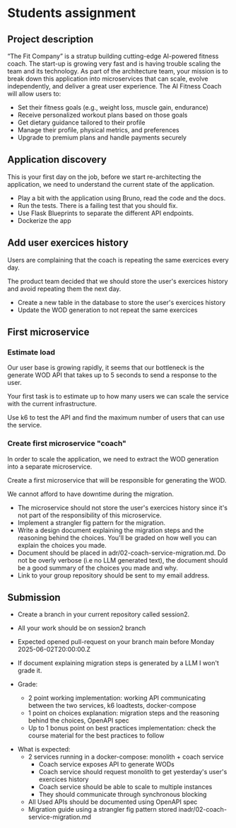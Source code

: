 # Students assignment

## Project description

“The Fit Company” is a stratup building cutting-edge AI-powered fitness coach.
The start-up is growing very fast and is having trouble scaling the team and its technology.
As part of the architecture team, your mission is to break down this application into microservices that can scale, evolve independently, and deliver a great user experience.
The AI Fitness Coach will allow users to:

- Set their fitness goals (e.g., weight loss, muscle gain, endurance)
- Receive personalized workout plans based on those goals
- Get dietary guidance tailored to their profile
- Manage their profile, physical metrics, and preferences
- Upgrade to premium plans and handle payments securely

## Application discovery

This is your first day on the job, before we start re-architecting the application, we need to understand the current state of the application.

- Play a bit with the application using Bruno, read the code and the docs.
- Run the tests. There is a failing test that you should fix.
- Use Flask Blueprints to separate the different API endpoints.
- Dockerize the app

## Add user exercices history

Users are complaining that the coach is repeating the same exercices every day.

The product team decided that we should store the user's exercices history and avoid repeating them the next day.

- Create a new table in the database to store the user's exercices history
- Update the WOD generation to not repeat the same exercices

## First microservice

### Estimate load

Our user base is growing rapidly, it seems that our bottleneck is the generate WOD API that takes up to 5 seconds to send a response to the user.

Your first task is to estimate up to how many users we can scale the service with the current infrastructure.

Use k6 to test the API and find the maximum number of users that can use the service.

### Create first microservice "coach"

In order to scale the application, we need to extract the WOD generation into a separate microservice.

Create a first microservice that will be responsible for generating the WOD.

We cannot afford to have downtime during the migration.

- The microservice should not store the user's exercices history since it's not part of the responsibility of this microservice.
- Implement a strangler fig pattern for the migration.
- Write a design document explaining the migration steps and the reasoning behind the choices. You'll be graded on how well you can explain the choices you made.
- Document should be placed in adr/02-coach-service-migration.md. Do not be overly verbose (i.e no LLM generated text), the document should be a good summary of the choices you made and why.
- Link to your group repository should be sent to my email address.

## Submission

- Create a branch in your current repository called session2.
- All your work should be on session2 branch
- Expected opened pull-request on your branch main before Monday 2025-06-02T20:00:00.Z
- If document explaining migration steps is generated by a LLM I won't grade it.

- Grade:
  - 2 point working implementation: working API communicating between the two services, k6 loadtests, docker-compose
  - 1 point on choices explanation: migration steps and the reasoning behind the choices, OpenAPI spec
  - Up to 1 bonus point on best practices implementation: check the course material for the best practices to follow

* What is expected:
  - 2 services running in a docker-compose: monolith + coach service
    - Coach service exposes API to generate WODs
    - Coach service should request monolith to get yesterday's user's exercices history
    - Coach service should be able to scale to multiple instances
    - They should communicate through synchronous blocking
  - All Used APIs should be documented using OpenAPI spec
  - Migration guide using a strangler fig pattern stored inadr/02-coach-service-migration.md
  